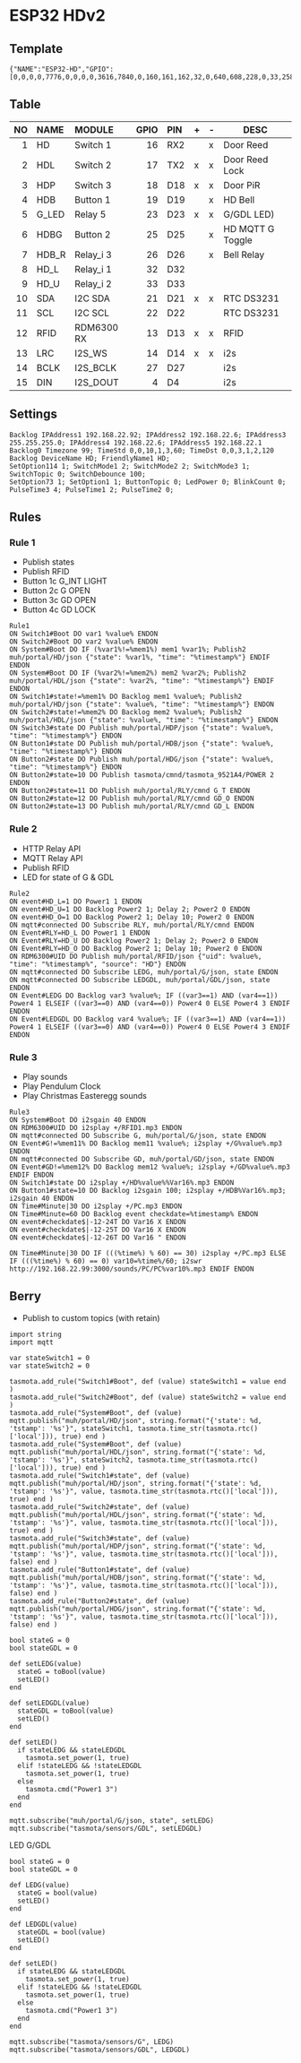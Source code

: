 # ESP32 HDv2

## Template

```
{"NAME":"ESP32-HD","GPIO":[0,0,0,0,7776,0,0,0,0,3616,7840,0,160,161,162,32,0,640,608,228,0,33,258,7808,0,0,0,0,256,257,0,0,0,0,0,0],"FLAG":0,"BASE":1}
```

## Table

| NO | NAME | MODULE | GPIO | PIN | + | - | DESC |
|--:|:--|:--|--:|:--|---|---|---|
| 1 | HD | Switch 1 | 16 | RX2 | | x | Door Reed |
| 2 | HDL | Switch 2 | 17 | TX2 | x | x | Door Reed Lock |
| 3 | HDP | Switch 3 | 18 | D18 | x | x | Door PiR |
| 4 | HDB | Button 1 | 19 | D19 |   | x | HD Bell |
| 5 | G_LED | Relay 5 | 23 | D23 | x | x | G/GDL LED) |
| 6 | HDBG | Button 2 | 25 | D25 |   | x | HD MQTT G Toggle |
| 7 | HDB_R | Relay_i 3 | 26 | D26 | | x | Bell Relay |
| 8 | HD_L | Relay_i 1 | 32 | D32 | | | |
| 9 | HD_U | Relay_i 2 | 33 | D33 | | | |
| 10 | SDA | I2C SDA | 21 | D21 | x | x | RTC DS3231 |
| 11 | SCL | I2C SCL | 22 | D22 | | | RTC DS3231 |
| 12 | RFID | RDM6300 RX | 13 | D13 | x | x | RFID |
| 13 | LRC | I2S_WS | 14 | D14 | x | x | i2s |
| 14 | BCLK | I2S_BCLK | 27 | D27 | | | i2s |
| 15 | DIN | I2S_DOUT | 4 | D4 | | | i2s |

## Settings

```
Backlog IPAddress1 192.168.22.92; IPAddress2 192.168.22.6; IPAddress3 255.255.255.0; IPAddress4 192.168.22.6; IPAddress5 192.168.22.1
Backlog0 Timezone 99; TimeStd 0,0,10,1,3,60; TimeDst 0,0,3,1,2,120
Backlog DeviceName HD; FriendlyName1 HD; 
SetOption114 1; SwitchMode1 2; SwitchMode2 2; SwitchMode3 1; SwitchTopic 0; SwitchDebounce 100;
SetOption73 1; SetOption1 1; ButtonTopic 0; LedPower 0; BlinkCount 0;
PulseTime3 4; PulseTime1 2; PulseTime2 0;
```

## Rules
### Rule 1
- Publish states
- Publish RFID
- Button 1c G_INT LIGHT
- Button 2c G OPEN
- Button 3c GD OPEN
- Button 4c GD LOCK
```
Rule1
ON Switch1#Boot DO var1 %value% ENDON
ON Switch2#Boot DO var2 %value% ENDON
ON System#Boot DO IF (%var1%!=%mem1%) mem1 %var1%; Publish2 muh/portal/HD/json {"state": %var1%, "time": "%timestamp%"} ENDIF ENDON
ON System#Boot DO IF (%var2%!=%mem2%) mem2 %var2%; Publish2 muh/portal/HDL/json {"state": %var2%, "time": "%timestamp%"} ENDIF ENDON
ON Switch1#state!=%mem1% DO Backlog mem1 %value%; Publish2 muh/portal/HD/json {"state": %value%, "time": "%timestamp%"} ENDON
ON Switch2#state!=%mem2% DO Backlog mem2 %value%; Publish2 muh/portal/HDL/json {"state": %value%, "time": "%timestamp%"} ENDON
ON Switch3#state DO Publish muh/portal/HDP/json {"state": %value%, "time": "%timestamp%"} ENDON
ON Button1#state DO Publish muh/portal/HDB/json {"state": %value%, "time": "%timestamp%"} ENDON
ON Button2#state DO Publish muh/portal/HDG/json {"state": %value%, "time": "%timestamp%"} ENDON
ON Button2#state=10 DO Publish tasmota/cmnd/tasmota_9521A4/POWER 2 ENDON
ON Button2#state=11 DO Publish muh/portal/RLY/cmnd G_T ENDON
ON Button2#state=12 DO Publish muh/portal/RLY/cmnd GD_O ENDON
ON Button2#state=13 DO Publish muh/portal/RLY/cmnd GD_L ENDON
```
### Rule 2
- HTTP Relay API
- MQTT Relay API
- Publish RFID
- LED for state of G & GDL
```
Rule2
ON event#HD_L=1 DO Power1 1 ENDON
ON event#HD_U=1 DO Backlog Power2 1; Delay 2; Power2 0 ENDON
ON event#HD_O=1 DO Backlog Power2 1; Delay 10; Power2 0 ENDON
ON mqtt#connected DO Subscribe RLY, muh/portal/RLY/cmnd ENDON
ON Event#RLY=HD_L DO Power1 1 ENDON
ON Event#RLY=HD_U DO Backlog Power2 1; Delay 2; Power2 0 ENDON
ON Event#RLY=HD_O DO Backlog Power2 1; Delay 10; Power2 0 ENDON
ON RDM6300#UID DO Publish muh/portal/RFID/json {"uid": %value%, "time": "%timestamp%", "source": "HD"} ENDON
ON mqtt#connected DO Subscribe LEDG, muh/portal/G/json, state ENDON
ON mqtt#connected DO Subscribe LEDGDL, muh/portal/GDL/json, state ENDON
ON Event#LEDG DO Backlog var3 %value%; IF ((var3==1) AND (var4==1)) Power4 1 ELSEIF ((var3==0) AND (var4==0)) Power4 0 ELSE Power4 3 ENDIF ENDON
ON Event#LEDGDL DO Backlog var4 %value%; IF ((var3==1) AND (var4==1)) Power4 1 ELSEIF ((var3==0) AND (var4==0)) Power4 0 ELSE Power4 3 ENDIF ENDON
```
### Rule 3
- Play sounds
- Play Pendulum Clock
- Play Christmas Easteregg sounds
```
Rule3
ON System#Boot DO i2sgain 40 ENDON
ON RDM6300#UID DO i2splay +/RFID1.mp3 ENDON
ON mqtt#connected DO Subscribe G, muh/portal/G/json, state ENDON
ON Event#G!=%mem11% DO Backlog mem11 %value%; i2splay +/G%value%.mp3 ENDON  
ON mqtt#connected DO Subscribe GD, muh/portal/GD/json, state ENDON
ON Event#GD!=%mem12% DO Backlog mem12 %value%; i2splay +/GD%value%.mp3 ENDIF ENDON
ON Switch1#state DO i2splay +/HD%value%%Var16%.mp3 ENDON
ON Button1#state=10 DO Backlog i2sgain 100; i2splay +/HDB%Var16%.mp3; i2sgain 40 ENDON
ON Time#Minute|30 DO i2splay +/PC.mp3 ENDON
ON Time#Minute=60 DO Backlog event checkdate=%timestamp% ENDON
ON event#checkdate$|-12-24T DO Var16 X ENDON
ON event#checkdate$|-12-25T DO Var16 X ENDON
ON event#checkdate$|-12-26T DO Var16 " ENDON
  
ON Time#Minute|30 DO IF (((%time%) % 60) == 30) i2splay +/PC.mp3 ELSE IF (((%time%) % 60) == 0) var10=%time%/60; i2swr http://192.168.22.99:3000/sounds/PC/PC%var10%.mp3 ENDIF ENDON
```

## Berry
- Publish to custom topics (with retain)
```
import string
import mqtt

var stateSwitch1 = 0
var stateSwitch2 = 0

tasmota.add_rule("Switch1#Boot", def (value) stateSwitch1 = value end )
tasmota.add_rule("Switch2#Boot", def (value) stateSwitch2 = value end )
tasmota.add_rule("System#Boot", def (value) mqtt.publish("muh/portal/HD/json", string.format("{'state': %d, 'tstamp': '%s'}", stateSwitch1, tasmota.time_str(tasmota.rtc()['local'])), true) end )
tasmota.add_rule("System#Boot", def (value) mqtt.publish("muh/portal/HDL/json", string.format("{'state': %d, 'tstamp': '%s'}", stateSwitch2, tasmota.time_str(tasmota.rtc()['local'])), true) end )
tasmota.add_rule("Switch1#state", def (value) mqtt.publish("muh/portal/HD/json", string.format("{'state': %d, 'tstamp': '%s'}", value, tasmota.time_str(tasmota.rtc()['local'])), true) end )
tasmota.add_rule("Switch2#state", def (value) mqtt.publish("muh/portal/HDL/json", string.format("{'state': %d, 'tstamp': '%s'}", value, tasmota.time_str(tasmota.rtc()['local'])), true) end )
tasmota.add_rule("Switch3#state", def (value) mqtt.publish("muh/portal/HDP/json", string.format("{'state': %d, 'tstamp': '%s'}", value, tasmota.time_str(tasmota.rtc()['local'])), false) end )
tasmota.add_rule("Button1#state", def (value) mqtt.publish("muh/portal/HDB/json", string.format("{'state': %d, 'tstamp': '%s'}", value, tasmota.time_str(tasmota.rtc()['local'])), false) end )
tasmota.add_rule("Button2#state", def (value) mqtt.publish("muh/portal/HDG/json", string.format("{'state': %d, 'tstamp': '%s'}", value, tasmota.time_str(tasmota.rtc()['local'])), false) end )

bool stateG = 0
bool stateGDL = 0

def setLEDG(value)
  stateG = toBool(value)
  setLED()
end

def setLEDGDL(value)
  stateGDL = toBool(value)
  setLED()
end

def setLED()
  if stateLEDG && stateLEDGDL
    tasmota.set_power(1, true)
  elif !stateLEDG && !stateLEDGDL
    tasmota.set_power(1, true)
  else 
    tasmota.cmd("Power1 3") 
  end
end

mqtt.subscribe("muh/portal/G/json, state", setLEDG)
mqtt.subscribe("tasmota/sensors/GDL", setLEDGDL)
```
LED G/GDL
```
bool stateG = 0
bool stateGDL = 0

def LEDG(value)
  stateG = bool(value)
  setLED()
end

def LEDGDL(value)
  stateGDL = bool(value)
  setLED()
end

def setLED()
  if stateLEDG && stateLEDGDL
    tasmota.set_power(1, true)
  elif !stateLEDG && !stateLEDGDL
    tasmota.set_power(1, true)
  else 
    tasmota.cmd("Power1 3") 
  end
end

mqtt.subscribe("tasmota/sensors/G", LEDG)
mqtt.subscribe("tasmota/sensors/GDL", LEDGDL)
```
